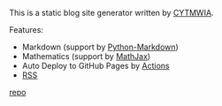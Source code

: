 This is a static blog site generator written by [CYTMWIA](https://github.com/CYTMWIA).  

Features:  

- Markdown (support by [Python-Markdown](https://python-markdown.github.io/#python-markdown))  
- Mathematics (support by [MathJax](https://www.mathjax.org/))  
- Auto Deploy to GitHub Pages by [Actions](https://github.com/CYTMWIA/simple-blog/tree/master/.github/workflows)  
- [RSS](/rss.xml)  

[repo](https://github.com/CYTMWIA/simple-blog)  
